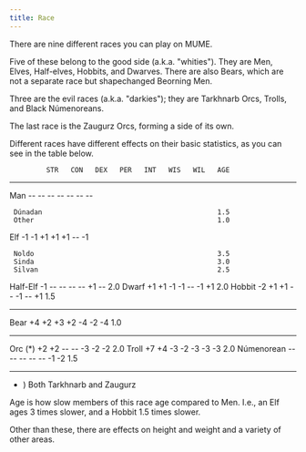 ```yaml
---
title: Race
---
```


There are nine different races you can play on MUME.

Five of these belong to the good side (a.k.a. "whities"). They are Men,
Elves, Half-elves, Hobbits, and Dwarves. There are also Bears, which are
not a separate race but shapechanged Beorning Men.

Three are the evil races (a.k.a. "darkies"); they are Tarkhnarb Orcs,
Trolls, and Black Númenoreans.

The last race is the Zaugurz Orcs, forming a side of its own.

Different races have different effects on their basic statistics, as you
can see in the table below.

`         STR   CON   DEX   PER   INT   WIS   WIL   AGE`

------------------------------------------------------------------------

Man -- -- -- -- -- -- --

` Dúnadan                                           1.5`
` Other                                             1.0`

Elf -1 -1 +1 +1 +1 -- -1

` Noldo                                             3.5`
` Sinda                                             3.0`
` Silvan                                            2.5`

Half-Elf -1 -- -- -- -- +1 -- 2.0 Dwarf +1 +1 -1 -1 -- -1 +1 2.0 Hobbit
-2 +1 +1 -- -1 -- +1 1.5

------------------------------------------------------------------------

Bear +4 +2 +3 +2 -4 -2 -4 1.0

------------------------------------------------------------------------

Orc (\*) +2 +2 -- -- -3 -2 -2 2.0 Troll +7 +4 -3 -2 -3 -3 -3 2.0
Númenorean -- -- -- -- -- -1 -2 1.5

------------------------------------------------------------------------

- ) Both Tarkhnarb and Zaugurz

Age is how slow members of this race age compared to Men. I.e., an Elf
ages 3 times slower, and a Hobbit 1.5 times slower.

Other than these, there are effects on height and weight and a variety
of other areas.